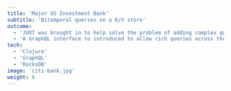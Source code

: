 ```yaml
---
title: 'Major US Investment Bank'
subtitle: 'Bitemporal queries on a K/V store'
outcome:
  - 'JUXT was brought in to help solve the problem of adding complex queries on an existing K/V store containing billions of assets and positions.'
  - 'A GraphQL interface to introduced to allow rich queries across the entire store. The backend was built to support bitemporality, so that queries could be made against end-of-day trading positions with adjustments.'
tech:
  - 'Clojure'
  - 'GraphQL'
  - 'RocksDB'
image: 'citi-bank.jpg'
weight: 6
---
```

